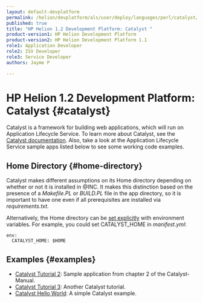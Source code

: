 ```yaml
---
layout: default-devplatform
permalink: /helion/devplatform/als/user/deploy/languages/perl/catalyst/
published: true
title: "HP Helion 1.2 Development Platform: Catalyst "
product-version1: HP Helion Development Platform
product-version2: HP Helion Development Platform 1.1
role1: Application Developer 
role2: ISV Developer
role3: Service Developer
authors: Jayme P

---
```

<!--UNDER REVISION-->

# HP Helion 1.2 Development Platform: Catalyst {#catalyst}

Catalyst is a framework for building web applications, which will run on
Application Lifecycle Service. To learn more about Catalyst, see the [Catalyst
documentation](https://metacpan.org/module/Catalyst). Also, take a look
at the Application Lifecycle Service sample apps listed below to see some working code
examples.

## Home Directory {#home-directory}
Catalyst makes different assumptions on its Home directory depending on
whether or not it is installed in @INC. It makes this distinction based
on the presence of a *Makefile.PL* or *BUILD.PL* file in the app
directory, so it is important to have one even if all prerequisites are
installed via *requirements.txt*.

Alternatively, the Home directory can be [set
explicitly](https://metacpan.org/module/Catalyst#Home) with environment
variables. For example, you could set CATALYST\_HOME in *manifest.yml*:

    env:
      CATALYST_HOME: $HOME

## Examples {#examples}

-   [Catalyst Tutorial
    2](https://github.com/Stackato-Apps/catalyst-tut2): Sample
    application from chapter 2 of the Catalyst-Manual.
-   [Catalyst Tutorial
    3](https://github.com/Stackato-Apps/catalyst-tut3): Another Catalyst
    tutorial.
-   [Catalyst Hello
    World](https://github.com/Stackato-Apps/catalyst-welcome): A simple
    Catalyst example.
